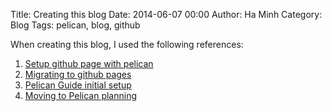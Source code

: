 Title: Creating this blog
Date: 2014-06-07 00:00
Author: Ha Minh
Category: Blog
Tags: pelican, blog, github

When creating this blog, I used the following references:

1. [Setup github page with pelican]
2. [Migrating to github pages]
3. [Pelican Guide initial setup]
4. [Moving to Pelican planning]

[Moving to Pelican planning]: http://www.macdrifter.com/2012/08/moving-to-pelican-design-planning.html

[Pelican Guide initial setup]: http://www.macdrifter.com/2012/08/pelican-guide-moving-from-wordpress-and-initial-setup.html

[Migrating to github pages]: http://mathamy.com/migrating-to-github-pages-using-pelican.html

[Setup github page with pelican]: http://ntanjerome.org/blog/how-to-setup-github-user-page-with-pelican
